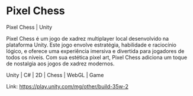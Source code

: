 # Pixel Chess
Pixel Chess  |  Unity

Pixel Chess é um jogo de xadrez multiplayer local desenvolvido na plataforma Unity. Este jogo envolve estratégia, habilidade e raciocínio lógico, e oferece uma experiência imersiva e divertida para jogadores de todos os níveis. Com sua estética pixel art, Pixel Chess adiciona um toque de nostalgia aos jogos de xadrez modernos.

Unity  |  C#  |  2D  |  Chess  |  WebGL  |  Game

Link: https://play.unity.com/mg/other/build-35w-2
